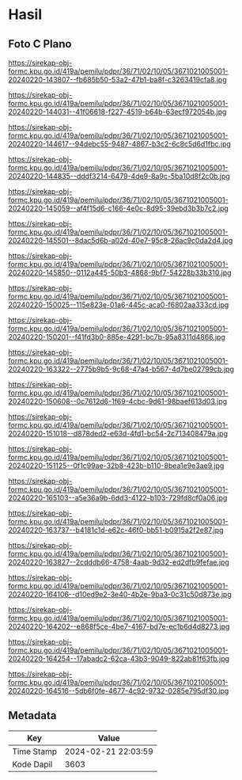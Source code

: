 # Hasil

## Foto C Plano

https://sirekap-obj-formc.kpu.go.id/419a/pemilu/pdpr/36/71/02/10/05/3671021005001-20240220-143807--fb685b50-53a2-47b1-ba8f-c3263419cfa8.jpg

https://sirekap-obj-formc.kpu.go.id/419a/pemilu/pdpr/36/71/02/10/05/3671021005001-20240220-144031--41f06618-f227-4519-b64b-63ecf972054b.jpg

https://sirekap-obj-formc.kpu.go.id/419a/pemilu/pdpr/36/71/02/10/05/3671021005001-20240220-144617--94debc55-9487-4867-b3c2-6c8c5d6d1fbc.jpg

https://sirekap-obj-formc.kpu.go.id/419a/pemilu/pdpr/36/71/02/10/05/3671021005001-20240220-144835--dddf3214-6479-4de9-8a9c-5ba10d8f2c0b.jpg

https://sirekap-obj-formc.kpu.go.id/419a/pemilu/pdpr/36/71/02/10/05/3671021005001-20240220-145059--af4f15d6-c166-4e0c-8d95-39ebd3b3b7c2.jpg

https://sirekap-obj-formc.kpu.go.id/419a/pemilu/pdpr/36/71/02/10/05/3671021005001-20240220-145501--8dac5d6b-a02d-40e7-95c8-26ac9c0da2d4.jpg

https://sirekap-obj-formc.kpu.go.id/419a/pemilu/pdpr/36/71/02/10/05/3671021005001-20240220-145850--0112a445-50b3-4868-9bf7-54228b33b310.jpg

https://sirekap-obj-formc.kpu.go.id/419a/pemilu/pdpr/36/71/02/10/05/3671021005001-20240220-150025--115e823e-01a6-445c-aca0-f6802aa333cd.jpg

https://sirekap-obj-formc.kpu.go.id/419a/pemilu/pdpr/36/71/02/10/05/3671021005001-20240220-150201--f41fd3b0-885e-4291-bc7b-95a8311d4866.jpg

https://sirekap-obj-formc.kpu.go.id/419a/pemilu/pdpr/36/71/02/10/05/3671021005001-20240220-163322--2775b9b5-9c68-47a4-b567-4d7be02799cb.jpg

https://sirekap-obj-formc.kpu.go.id/419a/pemilu/pdpr/36/71/02/10/05/3671021005001-20240220-150608--0c7612d6-1f69-4cbc-9d61-98baef613d03.jpg

https://sirekap-obj-formc.kpu.go.id/419a/pemilu/pdpr/36/71/02/10/05/3671021005001-20240220-151018--d878ded2-e63d-4fd1-bc54-2c713408479a.jpg

https://sirekap-obj-formc.kpu.go.id/419a/pemilu/pdpr/36/71/02/10/05/3671021005001-20240220-151125--0f1c99ae-32b8-423b-b110-8bea1e9e3ae9.jpg

https://sirekap-obj-formc.kpu.go.id/419a/pemilu/pdpr/36/71/02/10/05/3671021005001-20240220-165103--a5e36a9b-6dd3-4122-b103-729fd8cf0a06.jpg

https://sirekap-obj-formc.kpu.go.id/419a/pemilu/pdpr/36/71/02/10/05/3671021005001-20240220-163737--b4181c1d-e62c-46f0-bb51-b0915a2f2e87.jpg

https://sirekap-obj-formc.kpu.go.id/419a/pemilu/pdpr/36/71/02/10/05/3671021005001-20240220-163827--2cdddb66-4758-4aab-9d32-ed2dfb9fefae.jpg

https://sirekap-obj-formc.kpu.go.id/419a/pemilu/pdpr/36/71/02/10/05/3671021005001-20240220-164106--d10ed9e2-3e40-4b2e-9ba3-0c31c50d873e.jpg

https://sirekap-obj-formc.kpu.go.id/419a/pemilu/pdpr/36/71/02/10/05/3671021005001-20240220-164202--e868f5ce-4be7-4167-bd7e-ec1b6d4d8273.jpg

https://sirekap-obj-formc.kpu.go.id/419a/pemilu/pdpr/36/71/02/10/05/3671021005001-20240220-164254--17abadc2-62ca-43b3-9049-822ab81f63fb.jpg

https://sirekap-obj-formc.kpu.go.id/419a/pemilu/pdpr/36/71/02/10/05/3671021005001-20240220-164516--5db6f0fe-4677-4c92-9732-0285e795df30.jpg


## Metadata

| Key        | Value               |
| ---------- | ------------------- |
| Time Stamp | 2024-02-21 22:03:59 |
| Kode Dapil | 3603                |



